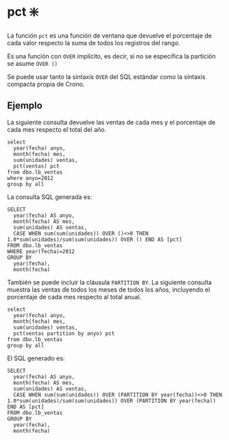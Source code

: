 ﻿---
SidebarGroup: "Funciones de agregación"
Autogenerated: true
---

# pct ❇️

La función `pct` es una función de ventana que devuelve el porcentaje de cada valor respecto la suma de todos los registros del rango.

Es una función con `OVER` implícito, es decir, si no se especifica la partición se asume `OVER ()`

Se puede usar tanto la sintaxis `OVER` del SQL estándar como la sintaxis compacta propia de Crono.

## Ejemplo

La siguiente consulta devuelve las ventas de cada mes y el porcentaje de cada mes respecto el total del año.

```
select 
  year(fecha) anyo, 
  month(fecha) mes, 
  sum(unidades) ventas,
  pct(ventas) pct
from dbo.lb_ventas
where anyo=2012
group by all
```

La consulta SQL generada es:

```
SELECT
  year(fecha) AS anyo,
  month(fecha) AS mes,
  sum(unidades) AS ventas,
  CASE WHEN sum(sum(unidades)) OVER ()<>0 THEN 1.0*sum(unidades)/sum(sum(unidades)) OVER () END AS [pct]
FROM dbo.lb_ventas
WHERE year(fecha)=2012
GROUP BY
  year(fecha),
  month(fecha)
```

También se puede incluir la cláusula `PARTITION BY`. La siguiente consulta muestra las ventas de todos los meses de todos los años, incluyendo el porcentaje de cada mes respecto al total anual.


```
select 
  year(fecha) anyo, 
  month(fecha) mes, 
  sum(unidades) ventas,
  pct(ventas partition by anyo) pct
from dbo.lb_ventas
group by all
```

El SQL generado es:

```
SELECT
  year(fecha) AS anyo,
  month(fecha) AS mes,
  sum(unidades) AS ventas,
  CASE WHEN sum(sum(unidades)) OVER (PARTITION BY year(fecha))<>0 THEN 1.0*sum(unidades)/sum(sum(unidades)) OVER (PARTITION BY year(fecha)) END AS [pct]
FROM dbo.lb_ventas
GROUP BY
  year(fecha),
  month(fecha)
```



